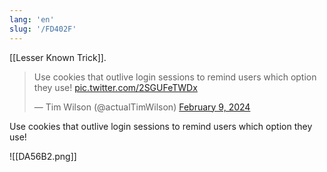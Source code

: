 ```yaml
---
lang: 'en'
slug: '/FD402F'
---
```


[[Lesser Known Trick]].

<blockquote class="twitter-tweet">

<p lang="en" dir="ltr">

Use cookies that outlive login sessions to remind users which option they use! <a href="https://t.co/2SGUFeTWDx">pic.twitter.com/2SGUFeTWDx</a>

</p>

&mdash; Tim Wilson (@actualTimWilson) <a href="https://twitter.com/actualTimWilson/status/1755815288560337061?ref_src=twsrc%5Etfw">February 9, 2024</a>

</blockquote>

Use cookies that outlive login sessions to remind users which option they use!

![[DA56B2.png]]
